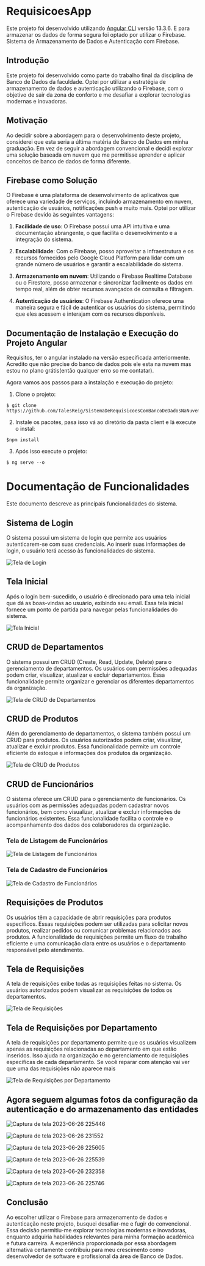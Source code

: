# RequisicoesApp

Este projeto foi desenvolvido utilizando [Angular CLI](https://github.com/angular/angular-cli) versão 13.3.6.
E para armazenar os dados de forma segura foi optado por utilizar o Firebase.
Sistema de Armazenamento de Dados e Autenticação com Firebase.

## Introdução

Este projeto foi desenvolvido como parte do trabalho final da disciplina de Banco de Dados da faculdade. Optei por utilizar a estratégia de armazenamento de dados e autenticação utilizando o Firebase, com o objetivo de sair da zona de conforto e me desafiar a explorar tecnologias modernas e inovadoras.

## Motivação

Ao decidir sobre a abordagem para o desenvolvimento deste projeto, considerei que esta seria a última matéria de Banco de Dados em minha graduação. Em vez de seguir a abordagem convencional e decidi explorar uma solução baseada em nuvem que me permitisse aprender e aplicar conceitos de banco de dados de forma diferente.

## Firebase como Solução

O Firebase é uma plataforma de desenvolvimento de aplicativos que oferece uma variedade de serviços, incluindo armazenamento em nuvem, autenticação de usuários, notificações push e muito mais. Optei por utilizar o Firebase devido às seguintes vantagens:

1. **Facilidade de uso**: O Firebase possui uma API intuitiva e uma documentação abrangente, o que facilita o desenvolvimento e a integração do sistema.

2. **Escalabilidade**: Com o Firebase, posso aproveitar a infraestrutura e os recursos fornecidos pelo Google Cloud Platform para lidar com um grande número de usuários e garantir a escalabilidade do sistema.

3. **Armazenamento em nuvem**: Utilizando o Firebase Realtime Database ou o Firestore, posso armazenar e sincronizar facilmente os dados em tempo real, além de obter recursos avançados de consulta e filtragem.

4. **Autenticação de usuários**: O Firebase Authentication oferece uma maneira segura e fácil de autenticar os usuários do sistema, permitindo que eles acessem e interajam com os recursos disponíveis.


## Documentação de Instalação e Execução do Projeto Angular

Requisitos, ter o angular instalado na versão especificada anteriormente.
Acredito que não precise do banco de dados pois ele esta na nuvem mas estou no plano grátis(então qualquer erro so me contatar).

Agora vamos aos passos para a instalação e execução do projeto:
1. Clone o projeto:
```
$ git clone https://github.com/TalesReig/SistemaDeRequisicoesComBancoDeDadosNaNuvem.git
```

2. Instale os pacotes, pasa isso vá ao diretório da pasta client e lá execute o instal:
```
$npm install
```

3. Após isso execute o projeto:
```
$ ng serve --o
```


# Documentação de Funcionalidades

Este documento descreve as principais funcionalidades do sistema.

## Sistema de Login

O sistema possui um sistema de login que permite aos usuários autenticarem-se com suas credenciais. Ao inserir suas informações de login, o usuário terá acesso às funcionalidades do sistema.

![Tela de Login](https://github.com/TalesReig/SistemaDeRequisicoesComBancoDeDadosNaNuvem/assets/90864593/43128172-df81-4429-b4ed-ccf07a78242a)


## Tela Inicial

Após o login bem-sucedido, o usuário é direcionado para uma tela inicial que dá as boas-vindas ao usuário, exibindo seu email. Essa tela inicial fornece um ponto de partida para navegar pelas funcionalidades do sistema.

![Tela Inicial](https://github.com/TalesReig/SistemaDeRequisicoesComBancoDeDadosNaNuvem/assets/90864593/d73795dc-a166-4fba-a8d2-27dd5fa2540e)


## CRUD de Departamentos

O sistema possui um CRUD (Create, Read, Update, Delete) para o gerenciamento de departamentos. Os usuários com permissões adequadas podem criar, visualizar, atualizar e excluir departamentos. Essa funcionalidade permite organizar e gerenciar os diferentes departamentos da organização.

![Tela de CRUD de Departamentos](https://github.com/TalesReig/SistemaDeRequisicoesComBancoDeDadosNaNuvem/assets/90864593/d503fd09-2260-43d4-95e9-d9ac0de5d118)


## CRUD de Produtos

Além do gerenciamento de departamentos, o sistema também possui um CRUD para produtos. Os usuários autorizados podem criar, visualizar, atualizar e excluir produtos. Essa funcionalidade permite um controle eficiente do estoque e informações dos produtos da organização.

![Tela de CRUD de Produtos](https://github.com/TalesReig/SistemaDeRequisicoesComBancoDeDadosNaNuvem/assets/90864593/aa2a9394-d6bf-4ee6-9346-69e51cd62b5d)


## CRUD de Funcionários

O sistema oferece um CRUD para o gerenciamento de funcionários. Os usuários com as permissões adequadas podem cadastrar novos funcionários, bem como visualizar, atualizar e excluir informações de funcionários existentes. Essa funcionalidade facilita o controle e o acompanhamento dos dados dos colaboradores da organização.

### Tela de Listagem de Funcionários

![Tela de Listagem de Funcionários](https://github.com/TalesReig/SistemaDeRequisicoesComBancoDeDadosNaNuvem/assets/90864593/e43a4298-f2a8-4828-b175-8edff34a91cf)


### Tela de Cadastro de Funcionários

![Tela de Cadastro de Funcionários](https://github.com/TalesReig/SistemaDeRequisicoesComBancoDeDadosNaNuvem/assets/90864593/46e1df35-e101-46a8-a1c1-e192e36ce1b5)


## Requisições de Produtos

Os usuários têm a capacidade de abrir requisições para produtos específicos. Essas requisições podem ser utilizadas para solicitar novos produtos, realizar pedidos ou comunicar problemas relacionados aos produtos. A funcionalidade de requisições permite um fluxo de trabalho eficiente e uma comunicação clara entre os usuários e o departamento responsável pelo atendimento.

## Tela de Requisições

A tela de requisições exibe todas as requisições feitas no sistema. Os usuários autorizados podem visualizar as requisições de todos os departamentos.

![Tela de Requisições](https://github.com/TalesReig/SistemaDeRequisicoesComBancoDeDadosNaNuvem/assets/90864593/4cbe12f8-ecb8-45c8-ae1f-3df5a0875217)

## Tela de Requisições por Departamento

A tela de requisições por departamento permite que os usuários visualizem apenas as requisições relacionadas ao departamento em que estão inseridos. Isso ajuda na organização e no gerenciamento de requisições específicas de cada departamento.
Se você reparar com atenção vai ver que uma das requisições não aparece mais

![Tela de Requisições por Departamento](https://github.com/TalesReig/SistemaDeRequisicoesComBancoDeDadosNaNuvem/assets/90864593/a4a6dec6-375c-43d9-a78b-789604afda8a)


## Agora seguem algumas fotos da configuração da autenticação e do armazenamento das entidades

![Captura de tela 2023-06-26 225446](https://github.com/TalesReig/SistemaDeRequisicoesComBancoDeDadosNaNuvem/assets/90864593/1ab9b263-13f2-418c-9cf1-30a7c7e91222)

![Captura de tela 2023-06-26 231552](https://github.com/TalesReig/SistemaDeRequisicoesComBancoDeDadosNaNuvem/assets/90864593/1b87e0fe-2128-4be1-b410-374d99a9ebd9)

![Captura de tela 2023-06-26 225605](https://github.com/TalesReig/SistemaDeRequisicoesComBancoDeDadosNaNuvem/assets/90864593/f1810a29-967a-484b-8dcc-fc3b6344dafb)

![Captura de tela 2023-06-26 225539](https://github.com/TalesReig/SistemaDeRequisicoesComBancoDeDadosNaNuvem/assets/90864593/bacf311e-8a14-475d-8559-91bed2b79be9)

![Captura de tela 2023-06-26 232358](https://github.com/TalesReig/SistemaDeRequisicoesComBancoDeDadosNaNuvem/assets/90864593/dea5dc19-1be7-456b-aaa1-e5de6b2341ed)


![Captura de tela 2023-06-26 225746](https://github.com/TalesReig/SistemaDeRequisicoesComBancoDeDadosNaNuvem/assets/90864593/86218484-b8b7-47aa-ad03-d02b359ec4ca)

## Conclusão

Ao escolher utilizar o Firebase para armazenamento de dados e autenticação neste projeto, busquei desafiar-me e fugir do convencional. Essa decisão permitiu-me explorar tecnologias modernas e inovadoras, enquanto adquiria habilidades relevantes para minha formação acadêmica e futura carreira. A experiência proporcionada por essa abordagem alternativa certamente contribuiu para meu crescimento como desenvolvedor de software e profissional da área de Banco de Dados.


